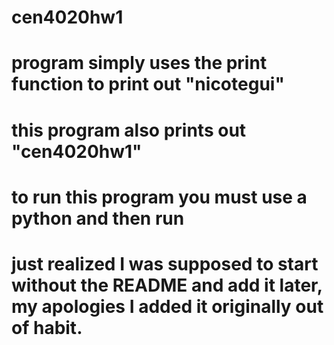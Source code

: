 # cen4020hw1
# program simply uses the print function to print out "nicotegui"
# this program also prints out "cen4020hw1"
# to run this program you must use a python and then run

# just realized I was supposed to start without the README and add it later, my apologies I added it originally out of habit. 
